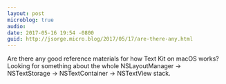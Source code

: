 ```yaml
---
layout: post
microblog: true
audio: 
date: 2017-05-16 19:54 -0800
guid: http://jsorge.micro.blog/2017/05/17/are-there-any.html
---
```

Are there any good reference materials for how Text Kit on macOS works? Looking for something about the whole NSLayoutManager -> NSTextStorage -> NSTextContainer -> NSTextView stack.
